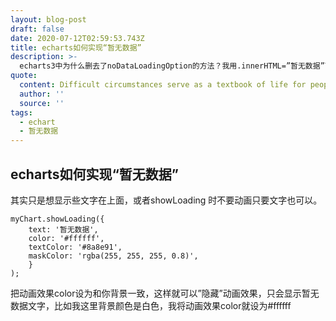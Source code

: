 ```yaml
---
layout: blog-post
draft: false
date: 2020-07-12T02:59:53.743Z
title: echarts如何实现“暂无数据”
description: >-
  echarts3中为什么删去了noDataLoadingOption的方法？我用.innerHTML=”暂无数据”可以实现，但是这样破坏了echarts自己生成的canvas，当有数据的时候需要重新执行init()方法。所以当我有很多个chart要管理的时候情况会变得很复杂。
quote:
  content: Difficult circumstances serve as a textbook of life for people.
  author: ''
  source: ''
tags:
  - echart
  - 暂无数据
---
```

## echarts如何实现“暂无数据”
其实只是想显示些文字在上面，或者showLoading 时不要动画只要文字也可以。

```
myChart.showLoading({
    text: '暂无数据',
    color: '#ffffff',
    textColor: '#8a8e91',
    maskColor: 'rgba(255, 255, 255, 0.8)',
    }
);
```

把动画效果color设为和你背景一致，这样就可以”隐藏”动画效果，只会显示暂无数据文字，比如我这里背景颜色是白色，我将动画效果color就设为#ffffff
